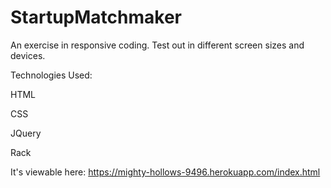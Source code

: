 # StartupMatchmaker

An exercise in responsive coding. Test out in different screen sizes and devices.

Technologies Used:

HTML

CSS

JQuery

Rack

It's viewable here: https://mighty-hollows-9496.herokuapp.com/index.html
